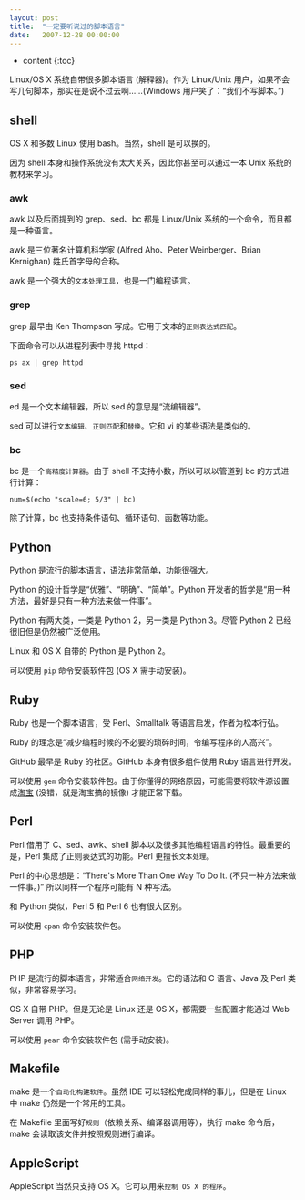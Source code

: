 ```yaml
---
layout: post
title:  "一定要听说过的脚本语言"
date:   2007-12-28 00:00:00
---
```

* content
{:toc}

Linux/OS X 系统自带很多脚本语言 (解释器)。作为 Linux/Unix 用户，如果不会写几句脚本，那实在是说不过去啊……(Windows 用户笑了：“我们不写脚本。”)

## shell

OS X 和多数 Linux 使用 bash。当然，shell 是可以换的。

因为 shell 本身和操作系统没有太大关系，因此你甚至可以通过一本 Unix 系统的教材来学习。

### awk

awk 以及后面提到的 grep、sed、bc 都是 Linux/Unix 系统的一个命令，而且都是一种语言。

awk 是三位著名计算机科学家 (Alfred Aho、Peter Weinberger、Brian Kernighan) 姓氏首字母的合称。

awk 是一个强大的`文本处理工具`，也是一门编程语言。

### grep

grep 最早由 Ken Thompson 写成。它用于文本的`正则表达式匹配`。

下面命令可以从进程列表中寻找 httpd：

    ps ax | grep httpd

### sed

ed 是一个文本编辑器，所以 sed 的意思是“流编辑器”。

sed 可以进行`文本编辑`、`正则匹配`和`替换`。它和 vi 的某些语法是类似的。

### bc

bc 是一个`高精度计算器`。由于 shell 不支持小数，所以可以以管道到 bc 的方式进行计算：

    num=$(echo "scale=6; 5/3" | bc)

除了计算，bc 也支持条件语句、循环语句、函数等功能。

## Python

Python 是流行的脚本语言，语法非常简单，功能很强大。

Python 的设计哲学是“优雅”、“明确”、“简单”。Python 开发者的哲学是“用一种方法，最好是只有一种方法来做一件事”。

Python 有两大类，一类是 Python 2，另一类是 Python 3。尽管 Python 2 已经很旧但是仍然被广泛使用。

Linux 和 OS X 自带的 Python 是 Python 2。

可以使用 `pip` 命令安装软件包 (OS X 需手动安装)。

## Ruby

Ruby 也是一个脚本语言，受 Perl、Smalltalk 等语言启发，作者为松本行弘。

Ruby 的理念是“减少编程时候的不必要的琐碎时间，令编写程序的人高兴”。

GitHub 最早是 Ruby 的社区。GitHub 本身有很多组件使用 Ruby 语言进行开发。

可以使用 `gem` 命令安装软件包。由于你懂得的网络原因，可能需要将软件源设置成[淘宝](http://ruby.taobao.org) (没错，就是淘宝搞的镜像) 才能正常下载。

## Perl

Perl 借用了 C、sed、awk、shell 脚本以及很多其他编程语言的特性。最重要的是，Perl 集成了正则表达式的功能。Perl 更擅长`文本处理`。

Perl 的中心思想是：“There's More Than One Way To Do It. (不只一种方法来做一件事。)” 所以同样一个程序可能有 N 种写法。

和 Python 类似，Perl 5 和 Perl 6 也有很大区别。

可以使用 `cpan` 命令安装软件包。

## PHP

PHP 是流行的脚本语言，非常适合`网络开发`。它的语法和 C 语言、Java 及 Perl 类似，非常容易学习。

OS X 自带 PHP。但是无论是 Linux 还是 OS X，都需要一些配置才能通过 Web Server 调用 PHP。

可以使用 `pear` 命令安装软件包 (需手动安装)。

## Makefile

make 是一个`自动化构建软件`。虽然 IDE 可以轻松完成同样的事儿，但是在 Linux 中 make 仍然是一个常用的工具。

在 Makefile 里面写好`规则`（依赖关系、编译器调用等），执行 make 命令后，make 会读取该文件并按照规则进行编译。

## AppleScript

AppleScript 当然只支持 OS X。它可以用来`控制 OS X 的程序`。
